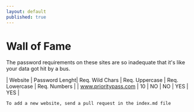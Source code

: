 ```yaml
---
layout: default
published: true
---
```


# Wall of Fame

The password requirements on these sites are so inadequate that it's like your data got hit by a bus.

| Website | Password Lenght| Req. Wild Chars | Req. Uppercase | Req. Lowercase | Req. Numbers | 
| www.prioritypass.com | 10 | NO | NO | YES | YES |


```To add a new website, send a pull request in the index.md file```

